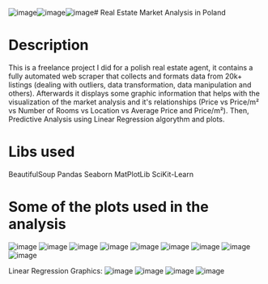 ![image](https://github.com/Heitor-OC/Market-Analysis-Real-Estate/assets/132957664/6fd8851f-9bff-4775-85a7-4306943df6b7)![image](https://github.com/Heitor-OC/Market-Analysis-Real-Estate/assets/132957664/ef3f7ca0-7d23-4fb4-acba-0e551b979aad)![image](https://github.com/Heitor-OC/Market-Analysis-Real-Estate/assets/132957664/78c9b3d1-a7ae-4c3d-b375-df985c158122)# Real Estate Market Analysis in Poland

# Description
This is a freelance project I did for a polish real estate agent, it contains a fully automated web scraper that collects and formats data from 20k+ listings (dealing with outliers, data transformation, data manipulation and others). Afterwards it displays some graphic information that helps with the visualization of the market analysis and it's relationships (Price vs Price/m² vs Number of Rooms vs Location vs Average Price and Price/m²). Then, Predictive Analysis using Linear Regression algorythm and plots.

# Libs used
BeautifulSoup
Pandas
Seaborn
MatPlotLib
SciKit-Learn

# Some of the plots used in the analysis
![image](https://github.com/Heitor-OC/Market-Analysis-Real-Estate/assets/132957664/aa76a0a7-c1ad-4301-80c7-0c6ffcc00768)
![image](https://github.com/Heitor-OC/Market-Analysis-Real-Estate/assets/132957664/6afd1530-0f9b-4dc3-9444-882e16930db4)
![image](https://github.com/Heitor-OC/Market-Analysis-Real-Estate/assets/132957664/ff671cfc-a05f-411a-b431-13c6110eabd5)
![image](https://github.com/Heitor-OC/Market-Analysis-Real-Estate/assets/132957664/f2a01552-2896-4d17-9274-4dbd9c1b4234)
![image](https://github.com/Heitor-OC/Market-Analysis-Real-Estate/assets/132957664/44170717-756e-408c-9ecd-4888e6e9f648)
![image](https://github.com/Heitor-OC/Market-Analysis-Real-Estate/assets/132957664/48937167-1f4d-4ff9-96a6-2145852fe01e)
![image](https://github.com/Heitor-OC/Market-Analysis-Real-Estate/assets/132957664/65a9c5a1-8ad7-428b-88e3-5ea1e185edb8)
![image](https://github.com/Heitor-OC/Market-Analysis-Real-Estate/assets/132957664/a935ffe9-855f-4598-b352-eafde870761b)
![image](https://github.com/Heitor-OC/Market-Analysis-Real-Estate/assets/132957664/ded1cdd6-3d9b-41a8-a151-3de6f470eb7e)

Linear Regression Graphics:
![image](https://github.com/Heitor-OC/Market-Analysis-Real-Estate/assets/132957664/245f40ad-a7b9-4a7b-bfca-895d808d3cbf)
![image](https://github.com/Heitor-OC/Market-Analysis-Real-Estate/assets/132957664/4f1bfcae-1e59-499a-8e84-0f78bd267641)
![image](https://github.com/Heitor-OC/Market-Analysis-Real-Estate/assets/132957664/324ee4ba-3d78-4c9a-bb57-5be7c1414f6a)
![image](https://github.com/Heitor-OC/Market-Analysis-Real-Estate/assets/132957664/8df0f387-9d9e-4522-a79e-037528b38c82)

